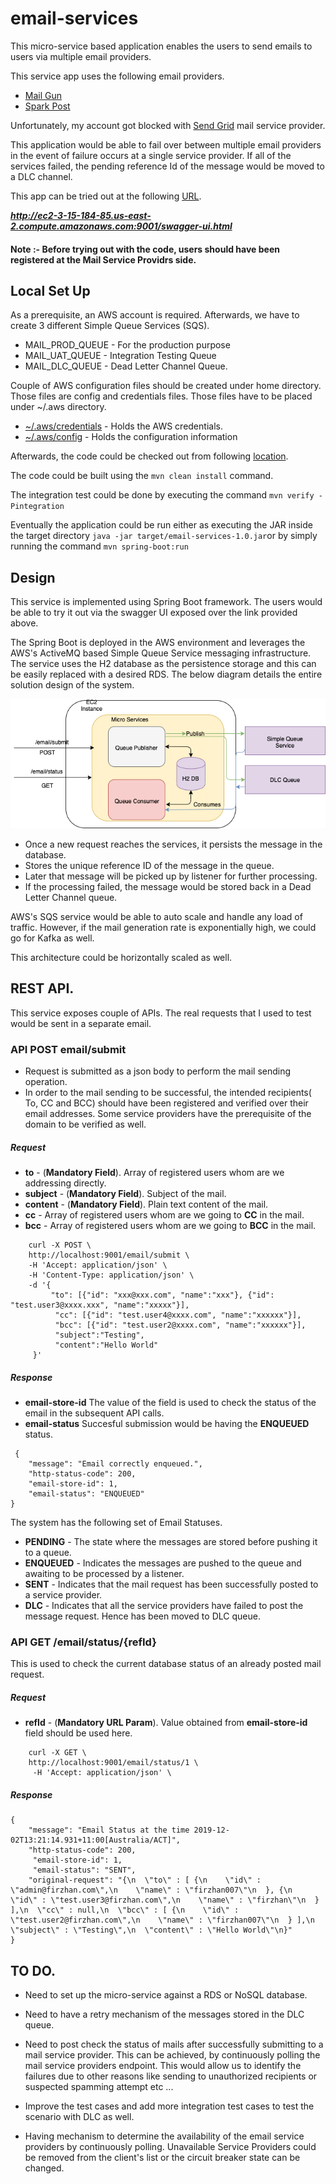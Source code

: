 # email-services

This micro-service based application enables the users to send emails to users via multiple email providers.
 
This service app uses the following email providers.

- [Mail Gun](https://www.mailgun.com/) 
- [Spark Post](https://app.sparkpost.com/dashboard)

Unfortunately, my account got blocked with [Send Grid](https://sendgrid.com/docs/API_Reference/Web_API_v3/index.html)
mail service provider.

This application would be able to fail over between multiple email providers in the event of failure occurs at a single
service provider. If all of the services failed, the pending reference Id of the message would be
moved to a DLC channel.

This app can be tried out at the following [URL](http://ec2-3-15-184-85.us-east-2.compute.amazonaws.com:9001/swagger-ui.html).

***http://ec2-3-15-184-85.us-east-2.compute.amazonaws.com:9001/swagger-ui.html***
#### Note :- Before trying out with the code, users should have been registered at the Mail Service Providrs side.


## Local Set Up

As a prerequisite, an AWS account is required. Afterwards, we have to create 3 different Simple Queue Services (SQS).

- MAIL_PROD_QUEUE - For the production purpose
- MAIL_UAT_QUEUE - Integration Testing Queue
- MAIL_DLC_QUEUE - Dead Letter Channel Queue.

Couple of AWS configuration files should be created under home directory.
Those files are config and credentials files. 
Those files have to be placed under ~/.aws directory.
- [~/.aws/credentials](https://github.com/firzhan/email-services-repo/blob/master/.aws/credentials) - Holds the AWS credentials.
- [~/.aws/config](https://github.com/firzhan/email-services-repo/blob/master/.aws/config) - Holds the configuration information

Afterwards, the code could be checked out from following [location](https://github.com/firzhan/email-services-repo/tree/master/email-services).

The code could be built using the ```mvn clean install``` command.

The integration test could be done by executing the command ```mvn verify -Pintegration```

Eventually the application could be run either as executing the JAR inside the
target directory ```java -jar target/email-services-1.0.jar```or by simply running the command ```mvn spring-boot:run```

## Design

This service is implemented using Spring Boot framework. The users would be able to
try it out via the swagger UI exposed over the link provided above.

The Spring Boot is deployed in the AWS environment and leverages the AWS's
ActiveMQ based Simple Queue Service messaging infrastructure. The service uses
the H2 database as the persistence storage and this can be easily replaced with
a desired RDS. The below diagram details the entire solution design of the system.

![](https://github.com/firzhan/email-services-repo/blob/master/solution.png "Logo Title Text 1")


- Once a new request reaches the services, it persists the message in the database.
- Stores the unique reference ID of the message in the queue.
- Later that message will be picked up by listener for further processing.
- If the processing failed, the message would be stored back in a Dead Letter Channel queue.

AWS's SQS service would be able to auto scale and handle any load of traffic. However, if the
mail generation rate is exponentially high, we could go for Kafka as well.

This architecture could be horizontally scaled as well. 

## REST API.

This service exposes couple of APIs. The real requests that I used to test would be sent in a separate email.

### API POST email/submit

- Request is submitted as a json body to perform the mail sending operation.
- In order to the mail sending to be successful, the intended recipients( To, CC and BCC) should have been registered 
  and verified over their email addresses. Some service providers have the prerequisite of the domain to be verified as 
  well.
  
##### Request

- **to** - (**Mandatory Field**). Array of registered users whom are we addressing directly.
- **subject** - (**Mandatory Field**). Subject of the mail.
- **content** - (**Mandatory Field**). Plain text content of the mail.
- **cc** -  Array of registered users whom are we going to **CC** in the mail.
- **bcc** - Array of registered users whom are we going to **BCC** in the mail.

```
    curl -X POST \
    http://localhost:9001/email/submit \
    -H 'Accept: application/json' \
    -H 'Content-Type: application/json' \
    -d '{
         "to": [{"id": "xxx@xxx.com", "name":"xxx"}, {"id": "test.user3@xxxx.xxx", "name":"xxxxx"}],
          "cc": [{"id": "test.user4@xxxx.com", "name":"xxxxxx"}],
          "bcc": [{"id": "test.user2@xxxx.com", "name":"xxxxxx"}],
          "subject":"Testing",
          "content":"Hello World"
     }'
```








   
  
   
   
    
     
     
##### Response

- **email-store-id** The value of the field is used to check the status of the email in the subsequent API calls. 
- **email-status** Succesful submission would be having the **ENQUEUED** status.
```
 {
    "message": "Email correctly enqueued.",
    "http-status-code": 200,
    "email-store-id": 1,
    "email-status": "ENQUEUED"
}
```


The system has the following set of Email Statuses.
- **PENDING** - The state where the messages are stored before pushing it to a queue.
- **ENQUEUED** - Indicates the messages are pushed to the queue and awaiting to be processed by a listener.
- **SENT** - Indicates that the mail request has been successfully posted to a service provider.
- **DLC** - Indicates that all the service providers have failed to post the message request. Hence has been moved to DLC queue.



### API GET /email/status/{refId}
   
This is used to check the current database status of an already posted mail request.

##### Request

- **refId** - (**Mandatory URL Param**). Value obtained from **email-store-id** field should be used here.


```
    curl -X GET \
    http://localhost:9001/email/status/1 \
     -H 'Accept: application/json' \
```

     
##### Response

```
{
    "message": "Email Status at the time 2019-12-02T13:21:14.931+11:00[Australia/ACT]",
    "http-status-code": 200,
     "email-store-id": 1,
     "email-status": "SENT",
    "original-request": "{\n  \"to\" : [ {\n    \"id\" : \"admin@firzhan.com\",\n    \"name\" : \"firzhan007\"\n  }, {\n    \"id\" : \"test.user3@firzhan.com\",\n    \"name\" : \"firzhan\"\n  } ],\n  \"cc\" : null,\n  \"bcc\" : [ {\n    \"id\" : \"test.user2@firzhan.com\",\n    \"name\" : \"firzhan007\"\n  } ],\n  \"subject\" : \"Testing\",\n  \"content\" : \"Hello World\"\n}"
}
```
 
    
    

    

## TO DO.

- Need to set up the micro-service against a RDS or NoSQL database.

- Need to have a retry mechanism of the messages stored in the DLC queue.

- Need to post check the status of mails after successfully submitting to a mail service provider. This can be achieved,
  by continuously polling the mail service providers endpoint. 
  This would allow us to identify the failures due to other reasons like sending to unauthorized recipients or suspected spamming attempt etc ...

- Improve the test cases and add more integration test cases to test the scenario with DLC as well.

- Having mechanism to determine the availability of the email service providers by continuously polling. 
  Unavailable Service Providers could be removed from the client's list or the circuit breaker state can be
  changed.
